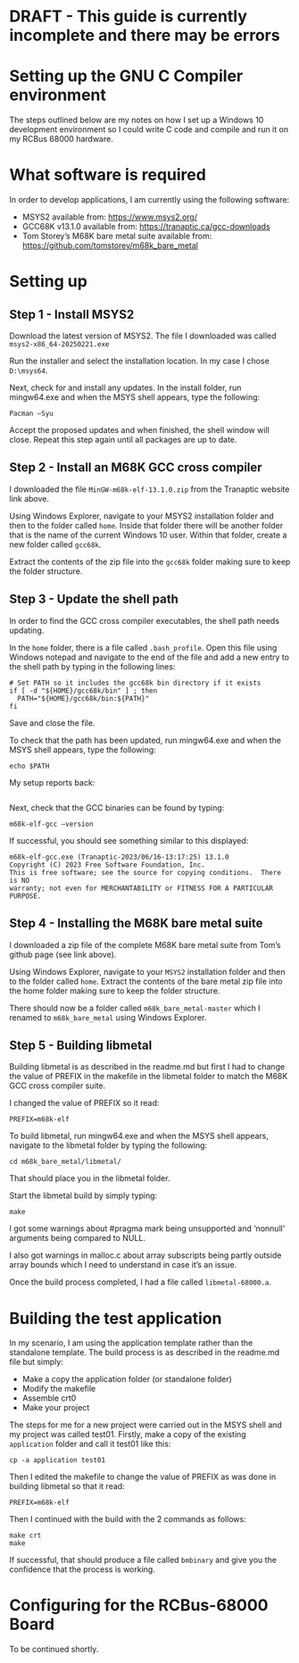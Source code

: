 # DRAFT - This guide is currently incomplete and there may be errors

# Setting up the GNU C Compiler environment

The steps outlined below are my notes on how I set up a Windows 10 development environment so I could write C code and compile and run it on my RCBus 68000 hardware.

# What software is required

In order to develop applications, I am currently using the following software:
- MSYS2 available from: https://www.msys2.org/
- GCC68K v13.1.0 available from: https://tranaptic.ca/gcc-downloads
- Tom Storey’s M68K bare metal suite available from: https://github.com/tomstorey/m68k_bare_metal

# Setting up
## Step 1 - Install MSYS2

Download the latest version of MSYS2. The file I downloaded was called `msys2-x86_64-20250221.exe`

Run the installer and select the installation location. In my case I chose `D:\msys64`. 

Next, check for and install any updates. In the install folder, run mingw64.exe and when the MSYS shell appears, type the following:
```
Pacman –Syu
```

Accept the proposed updates and when finished, the shell window will close. Repeat this step again until all packages are up to date.

## Step 2 - Install an M68K GCC cross compiler

I downloaded the file `MinGW-m68k-elf-13.1.0.zip` from the Tranaptic website link above.

Using Windows Explorer, navigate to your MSYS2 installation folder and then to the folder called `home`. Inside that folder there will be another folder that is the name of the current Windows 10 user. Within that folder, create a new folder called `gcc68k`.

Extract the contents of the zip file into the `gcc68k` folder making sure to keep the folder structure.

## Step 3 - Update the shell path

In order to find the GCC cross compiler executables, the shell path needs updating.

In the `home` folder, there is a file called `.bash_profile`. Open this file using Windows notepad and navigate to the end of the file and add a new entry to the shell path by typing in the following lines:

```
# Set PATH so it includes the gcc68k bin directory if it exists
if [ -d "${HOME}/gcc68k/bin" ] ; then
  PATH="${HOME}/gcc68k/bin:${PATH}"
fi
```

Save and close the file.

To check that the path has been updated, run mingw64.exe and when the MSYS shell appears, type the following:

```
echo $PATH
```

My setup reports back:

```  /home/Mark/gcc68k/bin:/mingw64/bin:/usr/local/bin:/usr/bin:/bin:/c/Windows/System32:/c/Windows:/c/Windows/System32/Wbem:/c/Windows/System32/WindowsPowerShell/v1.0/:/usr/bin/site_perl:/usr/bin/vendor_perl:/usr/bin/core_perl
```
Next, check that the GCC binaries can be found by typing:

```
m68k-elf-gcc –version
```
If successful, you should see something similar to this displayed:

```
m68k-elf-gcc.exe (Tranaptic-2023/06/16-13:17:25) 13.1.0
Copyright (C) 2023 Free Software Foundation, Inc.
This is free software; see the source for copying conditions.  There is NO
warranty; not even for MERCHANTABILITY or FITNESS FOR A PARTICULAR PURPOSE.
```

## Step 4 - Installing the M68K bare metal suite

I downloaded a zip file of the complete M68K bare metal suite from Tom’s github page (see link above).

Using Windows Explorer, navigate to your `MSYS2` installation folder and then to the folder called `home`. Extract the contents of the bare metal zip file into the home folder making sure to keep the folder structure.

There should now be a folder called `m68k_bare_metal-master` which I renamed to `m68k_bare_metal` using Windows Explorer.

## Step 5 - Building libmetal

Building libmetal is as described in the readme.md but first I had to change the value of PREFIX in the makefile in the libmetal folder to match the M68K GCC cross compiler suite.

I changed the value of PREFIX so it read:
```
PREFIX=m68k-elf
```

To build libmetal, run mingw64.exe and when the MSYS shell appears, navigate to the libmetal folder by typing the following:
```
cd m68k_bare_metal/libmetal/
```
That should place you in the libmetal folder.

Start the libmetal build by simply typing:
```
make
```
I got some warnings about #pragma mark being unsupported and ‘nonnull’ arguments being compared to NULL.

I also got warnings in malloc.c about array subscripts being partly outside array bounds which I need to understand in case it’s an issue.

Once the build process completed, I had a file called `libmetal-68000.a`.

# Building the test application

In my scenario, I am using the application template rather than the standalone template. The build process is as described in the readme.md file but simply:

- Make a copy the application folder (or standalone folder)
- Modify the makefile
- Assemble crt0
- Make your project

The steps for me for a new project were carried out in the MSYS shell and my project was called test01. Firstly, make a copy of the existing `application` folder and call it test01 like this:
```
cp -a application test01
```
Then I edited the makefile to change the value of PREFIX as was done in building libmetal so that it read:
```
PREFIX=m68k-elf
```
Then I continued with the build with the 2 commands as follows:
```
make crt
make
```
If successful, that should produce a file called `bmbinary` and give you the confidence that the process is working.

# Configuring for the RCBus-68000 Board

To be continued shortly.
